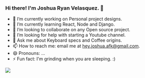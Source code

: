 ### Hi there! I'm Joshua Ryan Velasquez. 👋

- 🔭 I’m currently working on Personal project designs.
- 🌱 I’m currently learning React, Node and Django.
- 👯 I’m looking to collaborate on any Open source project.
- 🤔 I’m looking for help with starting a Youtube channel.
- 💬 Ask me about Keyboard specs and Coffee origins.
- 📫 How to reach me: email me at hey.joshua.afk@gmail.com.
- 😄 Pronouns: ...
- ⚡ Fun fact: I'm grinding when you are sleeping. :)

<img src="https://github-readme-stats.vercel.app/api?username=joshua-afk&&show_icons=true&title_color=151515&icon_color=f65252&text_color=24292e&bg_color=ffffff">
